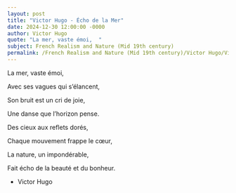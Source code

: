 ```yaml
---
layout: post
title: "Victor Hugo - Écho de la Mer"
date: 2024-12-30 12:00:00 -0000
author: Victor Hugo
quote: "La mer, vaste émoi,  "
subject: French Realism and Nature (Mid 19th century)
permalink: /French Realism and Nature (Mid 19th century)/Victor Hugo/Victor Hugo - Écho de la Mer
---
```


La mer, vaste émoi,  

Avec ses vagues qui s’élancent,  

Son bruit est un cri de joie,  

Une danse que l’horizon pense.  

Des cieux aux reflets dorés,  

Chaque mouvement frappe le cœur,  

La nature, un impondérable,  

Fait écho de la beauté et du bonheur.  


- Victor Hugo
